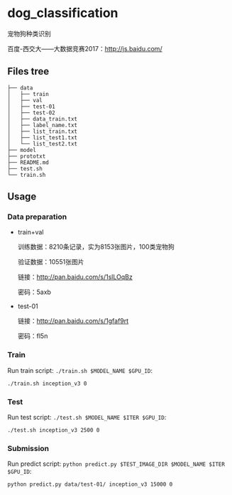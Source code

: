 # dog_classification

宠物狗种类识别

百度-西交大——大数据竞赛2017：http://js.baidu.com/

## Files tree

```
├── data
│   ├── train
│   ├── val
│   ├── test-01
│   ├── test-02
│   ├── data_train.txt
│   ├── label_name.txt
│   ├── list_train.txt
│   ├── list_test1.txt
│   └── list_test2.txt
├── model
├── prototxt
├── README.md
├── test.sh
└── train.sh
```

## Usage

### Data preparation

- train+val

    训练数据：8210条记录，实为8153张图片，100类宠物狗

    验证数据：10551张图片

    链接：http://pan.baidu.com/s/1slLOqBz

    密码：5axb

- test-01

    链接：http://pan.baidu.com/s/1gfaf9rt

    密码：fl5n

### Train

Run train script: `./train.sh $MODEL_NAME $GPU_ID`:

```bash
./train.sh inception_v3 0
```

### Test

Run test script: `./test.sh $MODEL_NAME $ITER $GPU_ID`:

```bash
./test.sh inception_v3 2500 0
```

### Submission

Run predict script: `python predict.py $TEST_IMAGE_DIR $MODEL_NAME $ITER $GPU_ID`:

```bash
python predict.py data/test-01/ inception_v3 15000 0
```
